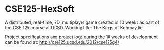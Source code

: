 # CSE125-HexSoft
A distributed, real-time, 3D, multiplayer game created in 10 weeks as part of the CSE 125 course at UCSD. Working title: The Kings of Kohmaydie

Project specifications and project logs during the 10 weeks of development can be found at: http://cse125.ucsd.edu/2012/cse125g4/
